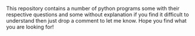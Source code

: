 This repository contains a number of python programs some with their respective questions and some without explanation if you find it difficult to understand then just drop a comment to let me know. Hope you find what you are looking for!
